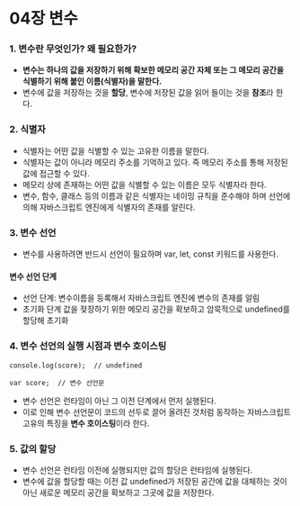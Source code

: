 # 04장 변수

### 1. 변수란 무엇인가? 왜 필요한가?

- **변수는 하나의 값을 저장하기 위해 확보한 메모리 공간 자체 또는 그 메모리 공간을 식별하기 위해 붙인 이름(식별자)을 말한다.**
- 변수에 값을 저장하는 것을 **할당**, 변수에 저장된 값을 읽어 들이는 것을 **참조**라 한다.

### 2. 식별자

- 식별자는 어떤 값을 식별할 수 있는 고유한 이름을 말한다.
- 식별자는 값이 아니라 메모리 주소를 기억하고 있다. 즉 메모리 주소를 통해 저장된 값에 접근할 수 있다.
- 메모리 상에 존재하는 어떤 값을 식별할 수 있는 이름은 모두 식별자라 한다.
- 변수, 함수, 클래스 등의 이름과 같은 식별자는 네이밍 규칙을 준수해야 하며 선언에 의해 자바스크립트 엔진에게 식별자의 존재를 알린다.

### 3. 변수 선언

- 변수를 사용하려면 반드시 선언이 필요하며 var, let, const 키워드를 사용한다.

#### 변수 선언 단계

- 선언 단계: 변수이름을 등록해서 자바스크립트 엔진에 변수의 존재를 알림
- 초기화 단계 값을 젖장하기 위한 메모리 공간을 확보하고 암묵적으로 undefined를 할당해 초기화

### 4. 변수 선언의 실행 시점과 변수 호이스팅

```
console.log(score);  // undefined

var score;  // 변수 선언문
```

- 변수 선언은 런타임이 아닌 그 이전 단계에서 먼저 실행된다.
- 이로 인해 변수 선언문이 코드의 선두로 끌어 올려진 것처럼 동작하는 자바스크립트 고유의 특징을 **변수 호이스팅**이라 한다.

### 5. 값의 할당

- 변수 선언은 런타임 이전에 실행되지만 값의 할당은 런타임에 실행된다.
- 변수에 값을 할당할 때는 이전 값 undefined가 저장된 공간에 값을 대체하는 것이 아닌 새로운 메모리 공간을 확보하고 그곳에 값을 저장한다.
